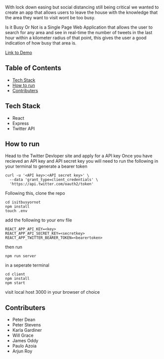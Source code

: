 With lock down easing but social distancing still being critical we wanted to create an app that allows users to leave the house with the knowledge that the area they want to visit wont be too busy.

Is it Busy Or Not is a Single Page Web Application that allows the user to search for any area and see in real-time the number of tweets in the last hour within a kilometer radius of that point, this gives the user a good indication of how busy that area is.

[Link to Demo](https://drive.google.com/file/d/1VVLjeefBzXYA03ihA3r-ujpe_W6j4nFq/view?usp=sharing)

## Table of Contents
* [Tech Stack](#tech-stack)
* [How to run](#how-to-run)
* [Contributers](#contributers)



## Tech Stack
* React
* Express
* Twitter API

## How to run
Head to the Twitter Devloper site and apply for a API key
Once you have recieved an API key and API secret key you will need to run the following in your terminal to generate a bearer token
```
curl -u '<API key>:<API secret key>' \
  --data 'grant_type=client_credentials' \
  'https://api.twitter.com/oauth2/token'
```
Following this, clone the repo
```
cd isitbusyornot
npm install
touch .env
```
add the following to your env file
```
REACT_APP_API_KEY=<key>
REACT_APP_API_SECRET_KEY=<secretkey>
REACT_APP_TWITTER_BEARER_TOKEN=<bearertoken>
```
then run
```
npm run server
```
in a seperate terminal
``` 
cd client
npm install
npm start
```

visit local host 3000 in your browser of choice

## Contributers
* Peter Dean
* Peter Stevens
* Karla Gardiner
* Will Grace
* James Oddy
* Paulo Azoia
* Arjun Roy

